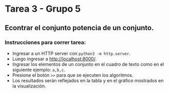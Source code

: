 # Tarea 3 - Grupo 5

## Econtrar el conjunto potencia de un conjunto.

### Instrucciones para correr tarea:
- Ingresar a un HTTP server con `python3 -m http.server`.
- Luego ingresar a [http://localhost:8000/](http://localhost:8000/).
- Ingresar los elementos de un conjunto en el cuadro de texto como en el siguiente ejemplo: `a,b,c`.
- Presione el botón `>>` para que se ejecuten los algoritmos.
- Los resultados serán reflejados en la tabla y en el gráfico mostrados en la visualización. 

